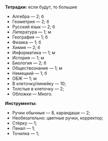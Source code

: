 **Тетрадки:** если будут, то большие
* Алгебра — 2; б 
* Геометрия — 2; б
* Русский язык — 2; б
* Литература — 1; м
* География — 1; б
* Физика — 1; б
* Химия — 2; б
* Информатика — 1; м
* История — 1; м
* Биология — 2; б
* Обществознание — 1; м
* Немецкий — 1; б
* ОБЖ — 1; м
* В клеточку/линейку — 10;
* Толстые в клеточку — 2;
* Обложки — Много.

**Инструменты:**
* Ручки обычные — 8, карандаши — 2;
* Необязательно: цветные ручки, корректор;
* Стёрку — 1;
* Пенал — 1;
* Точилка — 1;

